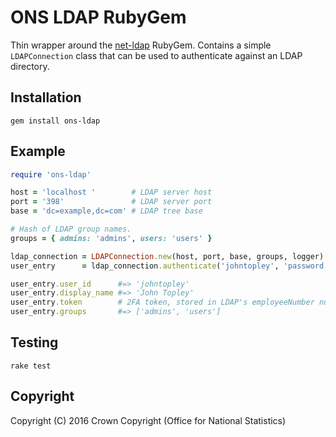 # ONS LDAP RubyGem
Thin wrapper around the [net-ldap](https://rubygems.org/gems/net-ldap) RubyGem. Contains a simple `LDAPConnection` class that can be used to authenticate against an LDAP directory.

## Installation

```
gem install ons-ldap
```

## Example

```ruby
require 'ons-ldap'

host = 'localhost '        # LDAP server host
port = '398'               # LDAP server port
base = 'dc=example,dc=com' # LDAP tree base

# Hash of LDAP group names.
groups = { admins: 'admins', users: 'users' }

ldap_connection = LDAPConnection.new(host, port, base, groups, logger)
user_entry      = ldap_connection.authenticate('johntopley', 'password')

user_entry.user_id      #=> 'johntopley'
user_entry.display_name #=> 'John Topley'
user_entry.token        # 2FA token, stored in LDAP's employeeNumber number for expediency
user_entry.groups       #=> ['admins', 'users']
```

## Testing

```
rake test
```

## Copyright
Copyright (C) 2016 Crown Copyright (Office for National Statistics)
